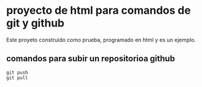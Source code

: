 # proyecto de html para comandos de git y github

Este proyeto construido como prueba, programado en html y es un ejemplo.

## comandos para subir un repositorioa github

```
git push
git pull
```